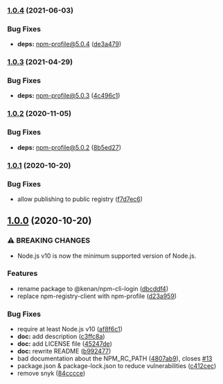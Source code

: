 ### [1.0.4](https://github.com/kenany/npm-cli-login/compare/v1.0.3...v1.0.4) (2021-06-03)


### Bug Fixes

* **deps:** npm-profile@5.0.4 ([de3a479](https://github.com/kenany/npm-cli-login/commit/de3a479cb0ac81e5a6b19e32d2db8a760d4ee1de))

### [1.0.3](https://github.com/kenany/npm-cli-login/compare/v1.0.2...v1.0.3) (2021-04-29)


### Bug Fixes

* **deps:** npm-profile@5.0.3 ([4c496c1](https://github.com/kenany/npm-cli-login/commit/4c496c1c9cad4bff7804ee4ed48f0240fb1b874e))

### [1.0.2](https://github.com/kenany/npm-cli-login/compare/v1.0.1...v1.0.2) (2020-11-05)


### Bug Fixes

* **deps:** npm-profile@5.0.2 ([8b5ed27](https://github.com/kenany/npm-cli-login/commit/8b5ed27dd153e3e4697363e279fe5e519d44b496))

### [1.0.1](https://github.com/kenany/npm-cli-login/compare/v1.0.0...v1.0.1) (2020-10-20)


### Bug Fixes

* allow publishing to public registry ([f7d7ec6](https://github.com/kenany/npm-cli-login/commit/f7d7ec6e6fadedcf003ffc56a68bbdf379a175c6))

## [1.0.0](https://github.com/kenany/npm-cli-login/compare/v0.1.1...v1.0.0) (2020-10-20)


### ⚠ BREAKING CHANGES

* Node.js v10 is now the minimum supported version of
Node.js.

### Features

* rename package to @kenan/npm-cli-login ([dbcddf4](https://github.com/kenany/npm-cli-login/commit/dbcddf4a50a4435396892ccddeed4041f9eb13a8))
* replace npm-registry-client with npm-profile ([d23a959](https://github.com/kenany/npm-cli-login/commit/d23a959baa084ecdae403383c30385c5a5836cac))


### Bug Fixes

* require at least Node.js v10 ([af8f6c1](https://github.com/kenany/npm-cli-login/commit/af8f6c17c66902bc970624f3e113cb36d61bf463))
* **doc:** add description ([c3ffc8a](https://github.com/kenany/npm-cli-login/commit/c3ffc8a1691165427844cd8898afb15997a89626))
* **doc:** add LICENSE file ([45247de](https://github.com/kenany/npm-cli-login/commit/45247de135a93df96d07241d93ce2da106b803d9))
* **doc:** rewrite README ([b992477](https://github.com/kenany/npm-cli-login/commit/b9924774b05570032ddd10bed9936281e07d3c89))
* bad documentation about the NPM_RC_PATH ([4807ab9](https://github.com/kenany/npm-cli-login/commit/4807ab9a40b325d1087bacfcad6691131e3ab991)), closes [#13](https://github.com/kenany/npm-cli-login/issues/13)
* package.json & package-lock.json to reduce vulnerabilities ([c412cec](https://github.com/kenany/npm-cli-login/commit/c412cec6dfcb9ba5bfea41490b84ea2983456e45))
* remove snyk ([84cccce](https://github.com/kenany/npm-cli-login/commit/84cccce8e1d78977e0a027a791e819b6adabb759))
